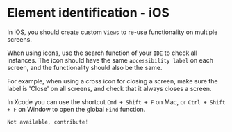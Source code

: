 # Element identification - iOS

In iOS, you should create custom `Views` to re-use functionality on multiple screens.

When using icons, use the search function of your `IDE` to check all instances. The icon should have the same `accessibility label` on each screen, and the functionality should also be the same.

For example, when using a cross icon for closing a screen, make sure the label is 'Close' on all screens, and check that it always closes a screen.

In Xcode you can use the shortcut  `Cmd + Shift + F` on Mac, or `Ctrl + Shift + F` on Window  to open the global `Find` function.

```swift
Not available, contribute!
```
